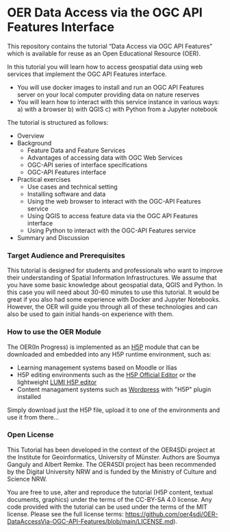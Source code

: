 # OER Data Access via the OGC API Features Interface

This repository contains the tutorial “Data Access via OGC API Features” which is available for reuse as an Open Educational Resource (OER). 

In this tutorial you will learn how to access geospatial data using web services that implement the OGC API Features interface. 
-	You will use docker images to install and run an OGC API Features server on your local computer providing data on nature reserves
-	You will learn how to interact with this service instance in various ways: a) with a browser b) with QGIS c) with Python from a Jupyter notebook

The tutorial is structured as follows: 
-	Overview 
-	Background
    - Feature Data and Feature Services
    - Advantages of accessing data with OGC Web Services
    - OGC-API series of interface specifications
    - OGC-API Features interface
-	Practical exercises
    - Use cases and technical setting
    - Installing software and data
    - Using the web browser to interact with the OGC-API Features service
    - Using QGIS to access feature data via the OGC API Features interface
    - Using Python to interact with the OGC-API Features service
-	Summary and Discussion

### Target Audience and Prerequisites

This tutorial is designed for students and professionals who want to improve their understanding of Spatial Information Infrastructures. We assume that you have some basic knowledge about geospatial data, QGIS and Python. In this case you will need about 30-60 minutes to use this tutorial.
It would be great if you also had some experience with Docker and Jupyter Notebooks. However, the OER will guide you through all of these technologies and can also be used to gain initial hands-on experience with them.

### How to use the OER Module

The OER(In Progress) is implemented as an [H5P](https://h5p.org/) module that can be downloaded and embedded into any H5P runtime environment, such as:

- Learning management systems based on Moodle or Ilias
- H5P editing environments such as the [H5P Official Editor](https://h5p.org/) or the lightweight [LUMI H5P editor](https://lumi.education/)
- Content managament systems such as [Wordpress](https://wordpress.com/) with "H5P" plugin installed

Simply download just the H5P file, upload it to one of the environments and use it from there...

### Open License

This Tutorial has been developed in the context of the OER4SDi project at the Institute for Geoinformatics, University of Münster. Authors are Soumya Ganguly and Albert Remke. The OER4SDI project has been recommended by the Digital University NRW and is funded by the Ministry of Culture and Science NRW.

You are free to use, alter and reproduce the tutorial (H5P content, textual documents, graphics) under the terms of the CC-BY-SA 4.0 license. Any code provided with the tutorial can be used under the terms of the MIT license. Please see the full license terms: https://github.com/oer4sdi/OER-DataAccessVia-OGC-API-Features/blob/main/LICENSE.md).

